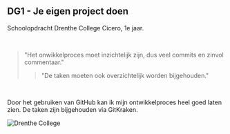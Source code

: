 ## DG1 - Je eigen project doen

Schoolopdracht Drenthe College Cicero, 1e jaar.

<br>

> "Het onwikkelproces moet inzichtelijk zijn, dus veel commits en zinvol commentaar."
>
> > "De taken moeten ook overzichtelijk worden bijgehouden."

<br>

Door het gebruiken van GitHub kan ik mijn ontwikkelproces heel goed laten zien. De taken zijn bijgehouden via GitKraken.



![Drenthe College](https://www.surf.nl/files/2019-03/logo-Drenthe-College.png)
